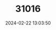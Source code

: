 ---
title: "31016"
category: "Aloidendron pillansii"
draft: false
date: 2024-02-22 13:03:50
languages:
  English: ["Bastard Quiver Tree", "Giant Quiver Tree"]
  Afrikaans: ["Basterkokerboom"]
---